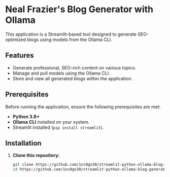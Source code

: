 # Neal Frazier's Blog Generator with Ollama

This application is a Streamlit-based tool designed to generate SEO-optimized blogs using models from the Ollama CLI. 

## Features
- Generate professional, SEO-rich content on various topics.
- Manage and pull models using the Ollama CLI.
- Store and view all generated blogs within the application.

## Prerequisites
Before running the application, ensure the following prerequisites are met:
- **Python 3.8+**
- **Ollama CLI** installed on your system.
- Streamlit installed (`pip install streamlit`).

## Installation

1. **Clone this repository:**
   ```bash
   git clone https://github.com/1nc0gn30/streamlit-python-ollama-blog-generator.git
   cd https://github.com/1nc0gn30/streamlit-python-ollama-blog-generator.git